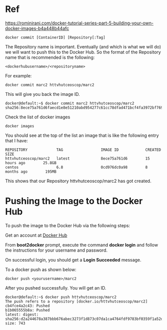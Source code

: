 # Ref
https://rominirani.com/docker-tutorial-series-part-5-building-your-own-docker-images-b4a448b44afc

```
docker commit [ContainerID] [Repository[:Tag]
```
The Repository name is important. Eventually (and which is what we will do) we will want to push this to the Docker Hub. So the format of the Repository name that is recommended is the following:
```
<dockerhubusername>/<repositoryname>
```

For example:
```
docker commit marc2 httvhutceoscop/marc2
```
This will give you back the image ID.

```
docker@default:~$ docker commit marc2 httvhutceoscop/marc2
sha256:8ece75a761d6faecd1e8e51210abd954277c61cc78dfad471bcf4fa3972bf769
```

Check the list of docker images
```
docker images
```

You should see at the top of the list an image that is like the following entry that I have:

```
REPOSITORY             TAG                 IMAGE ID            CREATED             SIZE
httvhutceoscop/marc2   latest              8ece75a761d6        15 hours ago        25.8GB
centos                 6.8                 0cd976dc0a98        8 months ago        195MB
```

This shows that our Repository httvhutceoscop/marc2 has got created.

# Pushing the Image to the Docker Hub

To push the image to the Docker Hub via the following steps:

Get an account at [Docker Hub](https://hub.docker.com/account/signup/)

From **boot2docker** prompt, execute the command **docker login** and follow the instructions for your username and password.

On successful login, you should get a **Login Succeeded** message.

To a docker push as shown below:
```
docker push <yourusername>/marc2
```

After you pushed successfully. You will get an ID.

```
docker@default:~$ docker push httvhutceoscop/marc2
The push refers to a repository [docker.io/httvhutceoscop/marc2]
cb4fce4a2c43: Pushed
b1b065555b8a: Pushed
latest: digest: sha256:d2a244678a387bbb676abec3273f1d873c07da1ca4764fdf9783bf0359f1a52d size: 743
```
